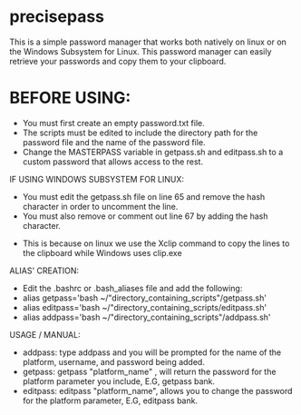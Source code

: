 # precisepass

  This is a simple password manager that works both natively on linux or on the Windows Subsystem for Linux.
  This password manager can easily retrieve your passwords and copy them to your clipboard.
  
# BEFORE USING: 
- You must first create an empty password.txt file.
- The scripts must be edited to include the directory path for the password file and the name of the password file.
- Change the MASTERPASS variable in getpass.sh and editpass.sh to a custom password that allows access to the rest.

IF USING WINDOWS SUBSYSTEM FOR LINUX: 
- You must edit the getpass.sh file on line 65 and remove the hash character in order to uncomment the line. 
- You must also remove or comment out line 67 by adding the hash character. 
* This is because on linux we use the Xclip command to copy the lines to the clipboard while Windows uses clip.exe

ALIAS' CREATION:
- Edit the .bashrc or .bash_aliases file and add the following:
- alias getpass='bash ~/"directory_containing_scripts"/getpass.sh'
- alias editpass='bash ~/"directory_containing_scripts/editpass.sh'
- alias addpass='bash ~/"directory_containing_scripts"/addpass.sh'

USAGE / MANUAL:
- addpass: type addpass and you will be prompted for the name of the platform, username, and password being added.
- getpass: getpass "platform_name" , will return the password for the platform parameter you include, E.G, getpass bank.
- editpass: editpass "platform_name", allows you to change the password for the platform parameter, E.G, editpass bank.
